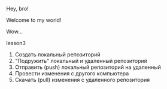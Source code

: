 
Hey, bro!

Welcome to my world!

Wow...

lesson3

1. Создать локальный репозиторий
2. "Подружить" локальный и удаленный репозиторий
3. Отправить (push) локальный репозиторий на удаленный
4. Провести изменения с другого компьютера
5. Скачать (pull) изменения с удаленного репозитория
